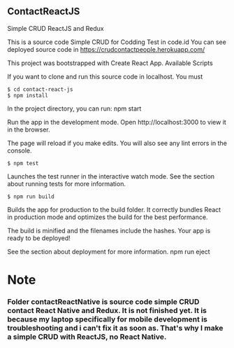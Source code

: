 ## ContactReactJS

Simple CRUD ReactJS and Redux

This is a source code Simple CRUD for Codding Test in code.id
You can see deployed source code in https://crudcontactpeople.herokuapp.com/

This project was bootstrapped with Create React App.
Available Scripts

If you want to clone and run this source code in localhost. You must 

```
$ cd contact-react-js
$ npm install
```


In the project directory, you can run:
npm start

Run the app in the development mode.
Open http://localhost:3000 to view it in the browser.

The page will reload if you make edits.
You will also see any lint errors in the console.

```
$ npm test
```


Launches the test runner in the interactive watch mode.
See the section about running tests for more information.

```
$ npm run build
```


Builds the app for production to the build folder.
It correctly bundles React in production mode and optimizes the build for the best performance.

The build is minified and the filenames include the hashes.
Your app is ready to be deployed!

See the section about deployment for more information.
npm run eject

# Note
### Folder contactReactNative is source code simple CRUD contact React Native and Redux. It is not finished yet. It is because my laptop specifically for mobile development is troubleshooting and i can't fix it as soon as. That's why I make a simple CRUD with ReactJS, no React Native.
